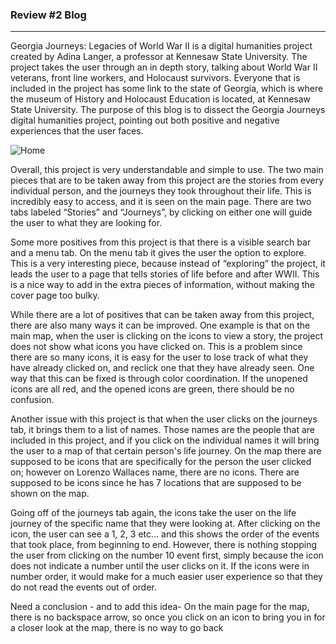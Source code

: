 ### Review #2 Blog 

---


Georgia Journeys: Legacies of World War II is a digital humanities project created by Adina Langer, a professor at Kennesaw State University. The project takes the user through an in depth story, talking about World War II veterans, front line workers, and Holocaust survivors. Everyone that is included in the project has some link to the state of Georgia, which is where the museum of History and Holocaust Education is located, at Kennesaw State University. The purpose of this blog is to dissect the Georgia Journeys digital humanities project, pointing out both positive and negative experiences that the user faces. 


![Home](https://colinmcmunn.github.io/colins-blog-/images/Review2homepg.png)



Overall, this project is very understandable and simple to use. The two main pieces that are to be taken away from this project are the stories from every individual person, and the journeys they took throughout their life. This is incredibly easy to access, and it is seen on the main page. There are two tabs labeled “Stories” and “Journeys”, by clicking on either one will guide the user to what they are looking for. 

Some more positives from this project is that there is a visible search bar and a menu tab. On the menu tab it gives the user the option to explore. This is a very interesting piece, because instead of “exploring” the project, it leads the user to a page that tells stories of life before and after WWII. This is a nice way to add in the extra pieces of information, without making the cover page too bulky. 

While there are a lot of positives that can be taken away from this project, there are also many ways it can be improved. One example is that on the main map, when the user is clicking on the icons to view a story, the project does not show what icons you have clicked on. This is a problem since there are so many icons, it is easy for the user to lose track of what they have already clicked on, and reclick one that they have already seen. One way that this can be fixed is through color coordination. If the unopened icons are all red, and the opened icons are green, there should be no confusion.  

Another issue with this project is that when the user clicks on the journeys tab, it brings them to a list of names. Those names are the people that are included in this project, and if you click on the individual names it will bring the user to a map of that certain person's life journey. On the map there are supposed to be icons that are specifically for the person the user clicked on; however on Lorenzo Wallaces name, there are no icons. There are supposed to be icons since he has 7 locations that are supposed to be shown on the map. 

Going off of the journeys tab again, the icons take the user on the life journey of the specific name that they were looking at. After clicking on the icon, the user can see a 1, 2, 3 etc… and this shows the order of the events that took place, from beginning to end. However, there is nothing stopping the user from clicking on the number 10 event first, simply because the icon does not indicate a number until the user clicks on it. If the icons were in number order, it would make for a much easier user experience so that they do not read the events out of order. 

Need a conclusion - and to add this idea- On the main page for the map, there is no backspace arrow, so once you click on an icon to bring you in for a closer look at the map, there is no way to go back 

